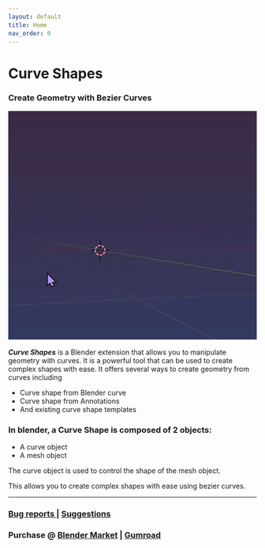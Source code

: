 ```yaml
---
layout: default
title: Home
nav_order: 0
---
```


# Curve Shapes
### Create Geometry with Bezier Curves

![AnnToCs2](assets/AnnToCs.gif)

***Curve Shapes*** is a Blender extension that allows you to manipulate geometry with curves. It is a powerful tool that can be used to create complex shapes with ease. It offers several ways to create geometry from curves including 
* Curve shape from Blender curve
* Curve shape from Annotations
* And existing curve shape templates

### In blender, a Curve Shape is composed of 2 objects: 
* A curve object 
* A mesh object

The curve object is used to control the shape of the mesh object. 

This allows you to create complex shapes with ease using bezier curves.



***

### [Bug reports ](https://github.com/MadPonyInteractive/CurveShapes/issues) | [Suggestions](https://github.com/MadPonyInteractive/CurveShapes/discussions)

### Purchase @ [Blender Market](https://www.blendermarket.com/products/curve-shapes) | [Gumroad](https://mad-pony-interactive.gumroad.com/l/zttlm)
